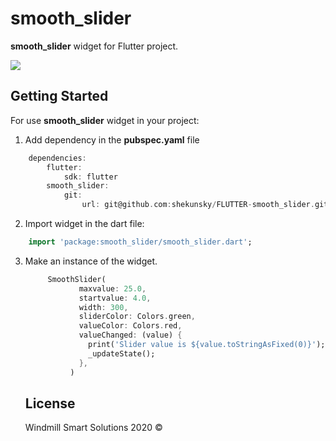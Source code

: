 # smooth_slider

**smooth_slider** widget for Flutter project.

![](SmoothSlider.gif)

## Getting Started

For use **smooth_slider** widget in your project:
1. Add dependency in the **pubspec.yaml** file
```dart
    dependencies:
        flutter:
            sdk: flutter
        smooth_slider:
            git:
                url: git@github.com:shekunsky/FLUTTER-smooth_slider.git
```

2. Import widget in the dart file:
```dart
    import 'package:smooth_slider/smooth_slider.dart';
```

3. Make an instance of the widget.

    ```dart
         SmoothSlider(
                maxvalue: 25.0,
                startvalue: 4.0,
                width: 300,
                sliderColor: Colors.green,
                valueColor: Colors.red,
                valueChanged: (value) {
                  print('Slider value is ${value.toStringAsFixed(0)}');
                  _updateState();
                },
              )
    ```
    
    
    ## License

    Windmill Smart Solutions 2020 ©